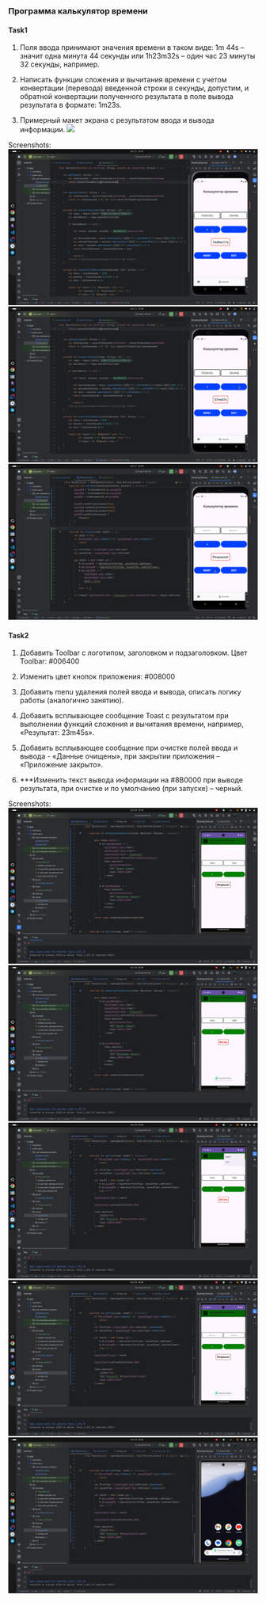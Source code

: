 ### Программа калькулятор времени

#### Task1

1. Поля ввода принимают значения времени в таком виде: 1m 44s – значит одна минута 44 секунды или 1h23m32s – один час 23 минуты 32 секунды, например.

2. Написать функции сложения и вычитания времени  с учетом конвертации (перевода) введенной строки в секунды, допустим, и обратной конвертации полученного результата в поле вывода результата в формате: 1m23s.

3. Примерный макет экрана с результатом ввода и вывода информации.
   ![](https://static.tildacdn.com/tild6135-6232-4834-b636-636333663665/Calculator.png)

Screenshots:
![](https://github.com/Slayder12/TimeCalculator/blob/main/assets/1-1.png)
![](https://github.com/Slayder12/TimeCalculator/blob/main/assets/1-2.png)
![](https://github.com/Slayder12/TimeCalculator/blob/main/assets/1-3.png)

#### Task2

1. Добавить Toolbar с логотипом, заголовком и подзаголовком. Цвет Toolbar: #006400

2. Изменить цвет кнопок приложения: #008000

3. Добавить menu удаления полей ввода и вывода, описать логику работы (аналогично занятию).

4. Добавить всплывающее сообщение Toast с результатом при выполнении функций сложения и вычитания времени, например, «Результат: 23m45s».

5. Добавить всплывающее сообщение при очистке полей ввода и вывода - «Данные очищены», при закрытии приложения – «Приложение закрыто».

6. ***Изменить текст вывода информации на #8B0000 при выводе результата, при очистке и по умолчанию (при запуске) – черный.

Screenshots:
![](https://github.com/Slayder12/TimeCalculator/blob/main/assets/2-1.png)
![](https://github.com/Slayder12/TimeCalculator/blob/main/assets/2-2.png)
![](https://github.com/Slayder12/TimeCalculator/blob/main/assets/2-3.png)
![](https://github.com/Slayder12/TimeCalculator/blob/main/assets/2-4.png)
![](https://github.com/Slayder12/TimeCalculator/blob/main/assets/2-5.png)

